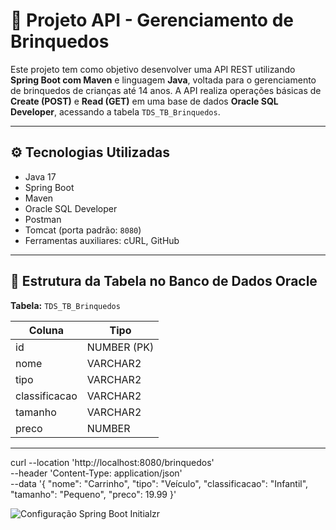 # 🧸 Projeto API - Gerenciamento de Brinquedos

Este projeto tem como objetivo desenvolver uma API REST utilizando **Spring Boot com Maven** e linguagem **Java**, voltada para o gerenciamento de brinquedos de crianças até 14 anos. A API realiza operações básicas de **Create (POST)** e **Read (GET)** em uma base de dados **Oracle SQL Developer**, acessando a tabela `TDS_TB_Brinquedos`.

---

## ⚙️ Tecnologias Utilizadas

- Java 17
- Spring Boot
- Maven
- Oracle SQL Developer
- Postman
- Tomcat (porta padrão: `8080`)
- Ferramentas auxiliares: cURL, GitHub

---

## 📄 Estrutura da Tabela no Banco de Dados Oracle

**Tabela:** `TDS_TB_Brinquedos`

| Coluna        | Tipo         |
|---------------|--------------|
| id            | NUMBER (PK)  |
| nome          | VARCHAR2     |
| tipo          | VARCHAR2     |
| classificacao | VARCHAR2     |
| tamanho       | VARCHAR2     |
| preco         | NUMBER       |

---

curl --location 'http://localhost:8080/brinquedos' \
--header 'Content-Type: application/json' \
--data '{
  "nome": "Carrinho",
  "tipo": "Veículo",
  "classificacao": "Infantil",
  "tamanho": "Pequeno",
  "preco": 19.99
}'

![Configuração Spring Boot Initialzr]("C:\Users\assis\OneDrive\Documentos\Lightshot\Print_Springini.png")
